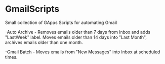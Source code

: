 # GmailScripts

Small collection of GApps Scripts for automating Gmail

-Auto Archive - Removes emails older than 7 days from Inbox and adds "LastWeek" label. Moves emails older than 14 days into "Last Month", archives emails older than one month.

-Gmail Batch - Moves emails from "New Messages" into Inbox at scheduled times.
